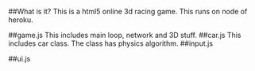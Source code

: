 ##What is it?
This is a html5 online 3d racing game.
This runs on node of heroku.

##game.js
This includes main loop, network and 3D stuff.
##car.js
This includes car class.
The class has physics algorithm.
##input.js

##ui.js